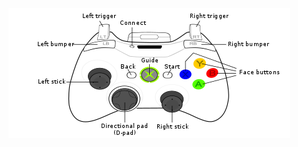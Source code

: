 ![Image description](https://github.com/romell2018/ExampleFRCCode/blob/master/JoystickExample/450px-360_controller.png?raw=true)
